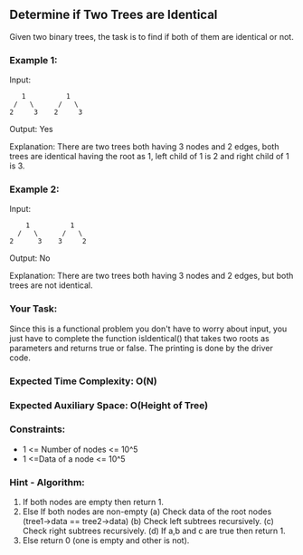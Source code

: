 ## Determine if Two Trees are Identical

Given two binary trees, the task is to find if both of them are identical or not.

### Example 1:

Input:

       1          1
     /   \      /   \
    2     3    2     3

Output: Yes

Explanation: There are two trees both having 3 nodes and 2 edges, both trees are identical having the root as 1, left child of 1 is 2 and right child of 1 is 3.

### Example 2:

Input:

        1          1
      /   \      /   \
    2      3    3     2

Output: No

Explanation: There are two trees both having 3 nodes and 2 edges, but both trees are not identical.

### Your Task:  
Since this is a functional problem you don't have to worry about input, you just have to complete the function isIdentical() that takes two roots as parameters and returns true or false. The printing is done by the driver code.


### Expected Time Complexity: O(N)
### Expected Auxiliary Space: O(Height of Tree)

### Constraints:
- 1 <= Number of nodes <= 10^5
- 1 <=Data of a node <= 10^5

### Hint - Algorithm:

1. If both nodes are empty then return 1.
2. Else If both nodes are non-empty
     (a) Check data of the root nodes (tree1->data ==  tree2->data)
     (b) Check left subtrees recursively.
     (c) Check right subtrees recursively.
     (d) If a,b and c are true then return 1.
3.  Else return 0 (one is empty and other is not).
